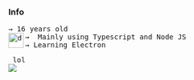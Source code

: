
### Info
<pre>
→ 16 years old 
→ <img src="https://www.workinggears.com/images/services/js-ts.jpg" alt="drawing" align="left" width="30"/> Mainly using Typescript and Node JS
→ Learning Electron
</pre>


<pre> lol 
<img
  align="center"
  src="https://github-readme-stats.vercel.app/api/?username=renotify&theme=dracula"
/>
  </pre>
